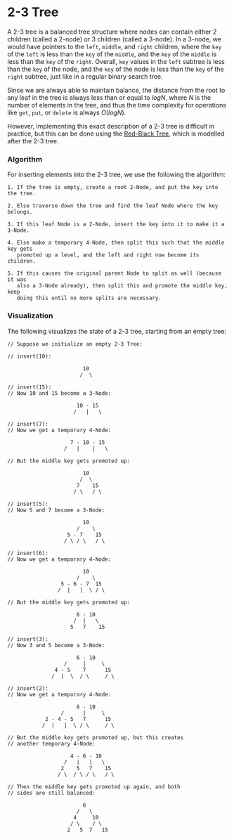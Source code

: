 # 2-3 Tree

A 2-3 tree is a balanced tree structure where nodes can contain either 2 children (called a 2-node) 
or 3 children (called a 3-node). In a 3-node, we would have pointers to the `left`, `middle`, and 
`right` children, where the `key` of the `left` is less than the `key` of the `middle`, and the 
`key` of the `middle` is less than the `key` of the `right`. Overall, `key` values in the `left` 
subtree is less than the `key` of the node, and the `key` of the node is less than the `key` of the 
`right` subtree, just like in a regular binary search tree.

Since we are always able to maintain balance, the distance from the root to any leaf in the tree is 
always less than or equal to $logN$, where $N$ is the number of elements in the tree, and thus the 
time complexity for operations like `get`, `put`, or `delete` is always $O(logN)$.

However, implementing this exact description of a 2-3 tree is difficult in practice, but this can be 
done using the [Red-Black Tree](/categories/data-structures/trees/red-black-tree), which is modelled 
after the 2-3 tree.

### Algorithm

For inserting elements into the 2-3 tree, we use the following the algorithm:

```
1. If the tree is empty, create a root 2-Node, and put the key into the tree.

2. Else traverse down the tree and find the leaf Node where the key belongs.

3. If this leaf Node is a 2-Node, insert the key into it to make it a 3-Node.

4. Else make a temporary 4-Node, then split this such that the middle key gets
   promoted up a level, and the left and right now become its children.

5. If this causes the original parent Node to split as well (because it was
   also a 3-Node already), then split this and promote the middle key, keep
   doing this until no more splits are necessary.
```

### Visualization

The following visualizes the state of a 2-3 tree, starting from an empty tree:

```
// Suppose we initialize an empty 2-3 Tree:

// insert(10):

                        10
                       /  \

// insert(15): 
// Now 10 and 15 become a 3-Node:

                      10 - 15
                     /   |   \

// insert(7):
// Now we get a temporary 4-Node:

                    7 - 10 - 15
                  /   |    |   \

// But the middle key gets promoted up:

                        10
                       /  \
                      7    15
                     / \   / \      

// insert(5):
// Now 5 and 7 become a 3-Node:

                        10
                      /    \
                   5 - 7    15
                  / \ / \   / \

// insert(6):
// Now we get a temporary 4-Node:

                        10
                      /    \
                 5 - 6 - 7  15
                /  |   |  \ / \

// But the middle key gets promoted up:

                      6 - 10
                     /  |   \
                    5   7    15

// insert(3):
// Now 3 and 5 become a 3-Node:

                      6 - 10
                  /     |     \
               4 - 5    7      15
              /  |  \  / \     / \

// insert(2):
// Now we get a temporary 4-Node:

                      6 - 10
                 /      |     \
            2 - 4 - 5   7      15
           /  |   |  \ / \     / \

// But the middle key gets promoted up, but this creates
// another temporary 4-Node:

                    4 - 6 - 10
                  /   |   |   \
                 2    5   7    15
                / \  / \ / \   / \

// Then the middle key gets promoted up again, and both
// sides are still balanced:

                        6
                      /   \
                     4     10
                    / \    / \
                   2   5  7   15 
```
